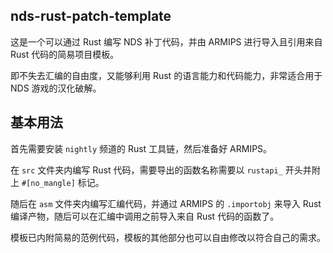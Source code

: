 ## nds-rust-patch-template

这是一个可以通过 Rust 编写 NDS 补丁代码，并由 ARMIPS 进行导入且引用来自 Rust 代码的简易项目模板。

即不失去汇编的自由度，又能够利用 Rust 的语言能力和代码能力，非常适合用于 NDS 游戏的汉化破解。

## 基本用法

首先需要安装 `nightly` 频道的 Rust 工具链，然后准备好 ARMIPS。

在 `src` 文件夹内编写 Rust 代码，需要导出的函数名称需要以 `rustapi_` 开头并附上 `#[no_mangle]` 标记。

随后在 `asm` 文件夹内编写汇编代码，并通过 ARMIPS 的 `.importobj` 来导入 Rust 编译产物，随后可以在汇编中调用之前导入来自 Rust 代码的函数了。

模板已内附简易的范例代码，模板的其他部分也可以自由修改以符合自己的需求。
